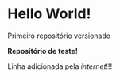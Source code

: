 # Hello World!
 Primeiro repositório versionado

 **Repositório de teste!**
 
 Linha adicionada pela *internet*!!!
